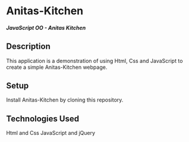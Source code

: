 # Anitas-Kitchen

##### JavaScript OO - Anitas Kitchen

## Description

This application is a demonstration of using Html, Css and  JavaScript to create a simple Anitas-Kitchen webpage.

## Setup

Install Anitas-Kitchen by cloning this repository.

## Technologies Used

Html and Css
JavaScript and jQuery
